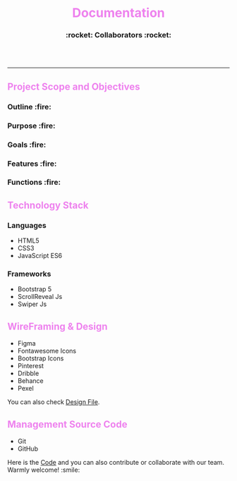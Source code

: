 <h1 align='center' style="color: violet;">Documentation</h1>

<!-- collaborator titles  -->
<h3 align=center>:rocket: Collaborators :rocket:</h3>

<br>
<br>

<!-- collaborators images  -->
<div align=center>

<!-- <div>
<img src='./collaborators/myprofile.png' style="width: 150px; border-radius: 50%; border: 2px solid #fff">
<h3>Hein Htet San</h3>
</div> -->

</div>

<hr>
<h2 style="color: violet;">Project Scope and Objectives<h3>

 <h3>Outline :fire:</h3>


 <h3>Purpose :fire:</h3>


 <h3>Goals :fire:</h3>


 <h3>Features :fire:</h3>


 <h3>Functions :fire:</h3>




<h2 style="color: violet;">Technology Stack</h2>

<h3>Languages</h3>
<ul>
    <li>HTML5</li>
    <li>CSS3</li>
    <li>JavaScript ES6</li>
</ul>

<h3>Frameworks</h3>
<ul>
    <li>Bootstrap 5</li>
    <li>ScrollReveal Js</li>
    <li>Swiper Js</li>
</ul>

<h2 style="color: violet;">WireFraming & Design</h2>
<ul>
    <li>Figma</li>
    <li>Fontawesome Icons</li>
    <li>Bootstrap Icons</li>
    <li>Pinterest</li>
    <li>Dribble</li>
    <li>Behance</li>
    <li>Pexel</li>
</ul>

<span> You can also check <a href="https://www.figma.com/file/0R09UfQfn3ZMhMAOb9cxTu/Language_app?type=design&node-id=0%3A1&mode=design&t=9I7Zvkau6eJeKGhe-1">Design File</a>.</span>

<h2 style="color: violet;">Management Source Code</h2>
<ul>
    <li>Git</li>
    <li>GitHub</li>
</ul>

<span>
    Here is the <a href="https://github.com/DevGeeksMyanmar/learning_app">Code</a> and you can also contribute or collaborate with our team. Warmly welcome! :smile:
</span>
